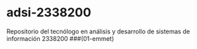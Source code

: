 # adsi-2338200
Repositorio del tecnólogo en análisis y desarrollo de sistemas de información 2338200
###(01-emmet)